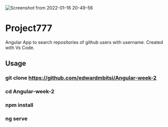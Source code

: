 ![Screenshot from 2022-01-16 20-49-56](https://user-images.githubusercontent.com/93251536/149671658-c14c5dc5-6bc6-4b18-a489-a29da152e7cc.png)

# Project777

Angular App to search repositories of github users with username. Created with Vs Code.

## Usage

### git clone https://github.com/edwardmbitsi/Angular-week-2
### cd Angular-week-2
### npm install
### ng serve
